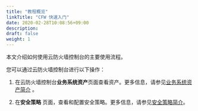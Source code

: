 ```yaml
---
title: "教程概览"
linkTitle: "CFW 快速入门"
date: 2020-02-28T10:08:56+09:00
description:
draft: false
weight: 1
---
```


本文介绍如何使用云防火墙控制台的主要使用流程。

您可以通过云防火墙控制台进行以下操作：

1. 在云防火墙控制台**业务系统资产**页面查看资产。更多信息，请参见[业务系统资产简介](/security/firewall/quick-start/data) 。

2. 在**安全策略** 页面，查看和配置安全策略。更多信息，请参见[安全策略简介](/security/firewall/quick-start/safety)。

   



